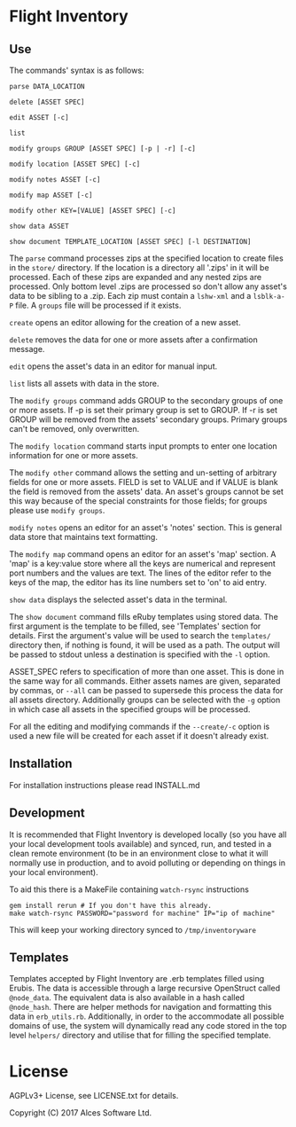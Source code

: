 # Flight Inventory

## Use

The commands' syntax is as follows:
```
parse DATA_LOCATION

delete [ASSET SPEC]

edit ASSET [-c]

list

modify groups GROUP [ASSET SPEC] [-p | -r] [-c]

modify location [ASSET SPEC] [-c]

modify notes ASSET [-c]

modify map ASSET [-c]

modify other KEY=[VALUE] [ASSET SPEC] [-c]

show data ASSET

show document TEMPLATE_LOCATION [ASSET SPEC] [-l DESTINATION]

```

The `parse` command processes zips at the specified location to create files in the `store/`
directory.
If the location is a directory all '.zips' in it will be processed. Each of these zips are expanded
and any nested zips are processed. Only bottom level .zips are processed so don't allow any asset's
data to be sibling to a .zip. Each zip must contain a `lshw-xml` and a `lsblk-a-P` file. A `groups`
file will be processed if it exists.

`create` opens an editor allowing for the creation of a new asset.

`delete` removes the data for one or more assets after a confirmation message.

`edit` opens the asset's data in an editor for manual input.

`list` lists all assets with data in the store.

The `modify groups` command adds GROUP to the  secondary groups of one or more assets. If -p is set
their primary group is set to GROUP. If -r is set GROUP will be removed from the assets' secondary groups.
Primary groups can't be removed, only overwritten.

The `modify location` command starts input prompts to enter one location information for one or more assets.

The `modify other` command allows the setting and un-setting of arbitrary fields for one or more assets.
FIELD is set to VALUE and if VALUE is blank the field is removed from the assets' data.
An asset's groups cannot be set this way because of the special constraints for those fields; for groups please
use `modify groups`.

`modify notes` opens an editor for an asset's 'notes' section. This is general data store that maintains text
formatting.

The `modify map` command opens an editor for an asset's 'map' section. A 'map' is a key:value store where all
the keys are numerical and represent port numbers and the values are text. The lines of the editor refer to
the keys of the map, the editor has its line numbers set to 'on' to aid entry.

`show data` displays the selected asset's data in the terminal.

The `show document` command fills eRuby templates using stored data. The first argument is the template to
be filled, see 'Templates' section for details. First the argument's value will be used to search the
`templates/` directory then, if nothing is found, it will be used as a path. The output will be passed to stdout
unless a destination is specified with the `-l` option.

ASSET_SPEC refers to specification of more than one asset. This is done in the same way for all commands.
Either assets names are given, separated by commas, or `--all` can be passed to supersede this process the
data for all assets directory. Additionally groups can be selected with the `-g` option in which case all
assets in the specified groups will be processed.

For all the editing and modifying commands if the `--create/-c` option is used a new file will be created
for each asset if it doesn't already exist.

## Installation

For installation instructions please read INSTALL.md

## Development

It is recommended that Flight Inventory is developed locally (so you have all your local
development tools available) and synced, run, and tested in a clean remote environment (to
be in an environment close to what it will normally use in production, and to avoid polluting
or depending on things in your local environment).

To aid this there is a MakeFile containing `watch-rsync` instructions
```
gem install rerun # If you don't have this already.
make watch-rsync PASSWORD="password for machine" IP="ip of machine"
```
This will keep your working directory synced to `/tmp/inventoryware`

## Templates

Templates accepted by Flight Inventory are .erb templates filled using Erubis. The data is accessible through
a large recursive OpenStruct called `@node_data`. The equivalent data is also available in a hash called
`@node_hash`. There are helper methods for navigation and formatting this data in `erb_utils.rb`. Additionally,
in order to the accommodate all possible domains of use, the system will dynamically read any code stored in
the top level `helpers/` directory and utilise that for filling the specified template.

# License

AGPLv3+ License, see LICENSE.txt for details.

Copyright (C) 2017 Alces Software Ltd.
